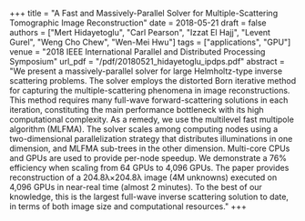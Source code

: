 +++
title = "A Fast and Massively-Parallel Solver for Multiple-Scattering Tomographic Image Reconstruction"
date = 2018-05-21
draft = false
authors = ["Mert Hidayetoglu", "Carl Pearson", "Izzat El Hajj", "Levent Gurel", "Weng Cho Chew", "Wen-Mei Hwu"]
tags = ["applications", "GPU"]
venue = "2018 IEEE International Parallel and Distributed Processing Symposium"
url_pdf = "/pdf/20180521_hidayetoglu_ipdps.pdf"
abstract = "We present a massively-parallel solver for large Helmholtz-type inverse scattering problems. The solver employs the distorted Born iterative method for capturing the multiple-scattering phenomena in image reconstructions. This method requires many full-wave forward-scattering solutions in each iteration, constituting the main performance bottleneck with its high computational complexity. As a remedy, we use the multilevel fast multipole algorithm (MLFMA). The solver scales among computing nodes using a two-dimensional parallelization strategy that distributes illuminations in one dimension, and MLFMA sub-trees in the other dimension. Multi-core CPUs and GPUs are used to provide per-node speedup. We demonstrate a 76% efficiency when scaling from 64 GPUs to 4,096 GPUs. The paper provides reconstruction of a 204.8λ×204.8λ image (4M unknowns) executed on 4,096 GPUs in near-real time (almost 2 minutes). To the best of our knowledge, this is the largest full-wave inverse scattering solution to date, in terms of both image size and computational resources."
+++
